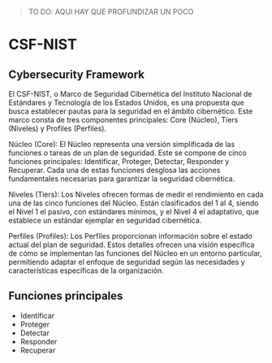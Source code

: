 > TO DO: AQUI HAY QUE PROFUNDIZAR UN POCO

# CSF-NIST
## Cybersecurity Framework

El CSF-NIST, o Marco de Seguridad Cibernética del Instituto Nacional de Estándares y Tecnología de los Estados Unidos, es una propuesta que busca establecer pautas para la seguridad en el ámbito cibernético. Este marco consta de tres componentes principales: Core (Núcleo), Tiers (Niveles) y Profiles (Perfiles).

Núcleo (Core):
El Núcleo representa una versión simplificada de las funciones o tareas de un plan de seguridad. Este se compone de cinco funciones principales: Identificar, Proteger, Detectar, Responder y Recuperar. Cada una de estas funciones desglosa las acciones fundamentales necesarias para garantizar la seguridad cibernética.

Niveles (Tiers):
Los Niveles ofrecen formas de medir el rendimiento en cada una de las cinco funciones del Núcleo. Están clasificados del 1 al 4, siendo el Nivel 1 el pasivo, con estándares mínimos, y el Nivel 4 el adaptativo, que establece un estándar ejemplar en seguridad cibernética.

Perfiles (Profiles):
Los Perfiles proporcionan información sobre el estado actual del plan de seguridad. Estos detalles ofrecen una visión específica de cómo se implementan las funciones del Núcleo en un entorno particular, permitiendo adaptar el enfoque de seguridad según las necesidades y características específicas de la organización.

## Funciones principales
- Identificar
- Proteger
- Detectar
- Responder
- Recuperar
